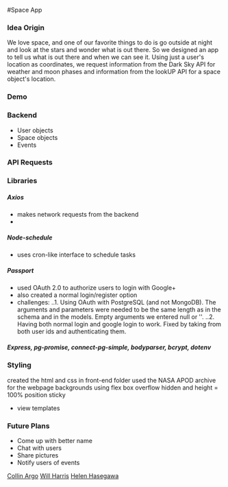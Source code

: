 #Space App
### Idea Origin
We love space, and one of our favorite things to do is go outside at night and look at the stars and wonder what is out there. So we designed an app to tell us what is out there and when we can see it.
Using just a user's location as coordinates, we request information from the Dark Sky API for weather and moon phases and information from the lookUP API for a space object's location.

### Demo


### Backend
* User objects
* Space objects
* Events

### API Requests

### Libraries
##### Axios
* makes network requests from the backend
* 

##### Node-schedule
* uses cron-like interface to schedule tasks

##### Passport
* used OAuth 2.0 to authorize users to login with Google+
* also created a normal login/register option
* challenges: 
..1. Using OAuth with PostgreSQL (and not MongoDB). The arguments and parameters were needed to be the same length as in the schema and in the models. Empty arguments we entered null or ''.
..2. Having both normal login and google login to work. Fixed by taking from both user ids and authenticating them.  


##### Express, pg-promise, connect-pg-simple, bodyparser, bcrypt, dotenv

### Styling
created the html and css in front-end folder
used the NASA APOD archive for the webpage backgrounds
using flex box
overflow hidden and height = 100%
position sticky
* view templates

### Future Plans
* Come up with better name
* Chat with users 
* Share pictures
* Notify users of events


[Collin Argo](https://github.com/scollina)
[Will Harris](https://github.com/harriswill22)
[Helen Hasegawa](https://github.com/mkdir-helen)